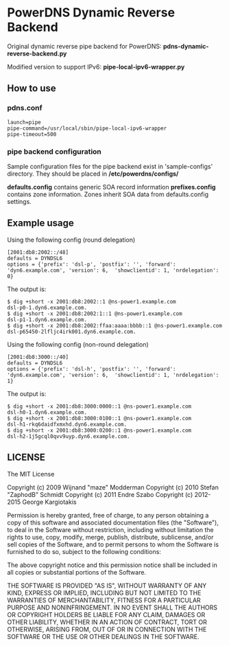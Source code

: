 # PowerDNS Dynamic Reverse Backend

Original dynamic reverse pipe backend for PowerDNS: **pdns-dynamic-reverse-backend.py**

Modified version to support IPv6: **pipe-local-ipv6-wrapper.py**

## How to use
### pdns.conf
```
launch=pipe
pipe-command=/usr/local/sbin/pipe-local-ipv6-wrapper
pipe-timeout=500
```
### pipe backend configuration
Sample configuration files for the pipe backend exist in 'sample-configs' directory. They should be placed in **/etc/powerdns/configs/**

**defaults.config** contains generic SOA record information
**prefixes.config** contains zone information. Zones inherit SOA data from defaults.config settings.

## Example usage
Using the following config (round delegation)
```
[2001:db8:2002::/48]
defaults = DYNDSL6
options = {'prefix': 'dsl-p', 'postfix': '', 'forward': 'dyn6.example.com', 'version': 6,  'showclientid': 1, 'nrdelegation': 0}
```
The output is:
```
$ dig +short -x 2001:db8:2002::1 @ns-power1.example.com
dsl-p0-1.dyn6.example.com.
$ dig +short -x 2001:db8:2002:1::1 @ns-power1.example.com
dsl-p1-1.dyn6.example.com.
$ dig +short -x 2001:db8:2002:ffaa:aaaa:bbbb::1 @ns-power1.example.com
dsl-p65450-2lfljc4irk001.dyn6.example.com.
```

Using the following config (non-round delegation)
```
[2001:db8:3000::/40]
defaults = DYNDSL6
options = {'prefix': 'dsl-h', 'postfix': '', 'forward': 'dyn6.example.com', 'version': 6,  'showclientid': 1, 'nrdelegation': 1}
```
The output is:
```
$ dig +short -x 2001:db8:3000:0000::1 @ns-power1.example.com
dsl-h0-1.dyn6.example.com.
$ dig +short -x 2001:db8:3000:0100::1 @ns-power1.example.com
dsl-h1-rkq6daidfxmxhd.dyn6.example.com.
$ dig +short -x 2001:db8:3000:0200::1 @ns-power1.example.com
dsl-h2-1j5gcql0qvv9uyp.dyn6.example.com.
```

## LICENSE

The MIT License

Copyright (c) 2009 Wijnand "maze" Modderman
Copyright (c) 2010 Stefan "ZaphodB" Schmidt
Copyright (c) 2011 Endre Szabo
Copyright (c) 2012-2015 George Kargiotakis

Permission is hereby granted, free of charge, to any person obtaining a copy
of this software and associated documentation files (the "Software"), to deal
in the Software without restriction, including without limitation the rights
to use, copy, modify, merge, publish, distribute, sublicense, and/or sell
copies of the Software, and to permit persons to whom the Software is
furnished to do so, subject to the following conditions:

The above copyright notice and this permission notice shall be included in
all copies or substantial portions of the Software.

THE SOFTWARE IS PROVIDED "AS IS", WITHOUT WARRANTY OF ANY KIND, EXPRESS OR
IMPLIED, INCLUDING BUT NOT LIMITED TO THE WARRANTIES OF MERCHANTABILITY,
FITNESS FOR A PARTICULAR PURPOSE AND NONINFRINGEMENT. IN NO EVENT SHALL THE
AUTHORS OR COPYRIGHT HOLDERS BE LIABLE FOR ANY CLAIM, DAMAGES OR OTHER
LIABILITY, WHETHER IN AN ACTION OF CONTRACT, TORT OR OTHERWISE, ARISING FROM,
OUT OF OR IN CONNECTION WITH THE SOFTWARE OR THE USE OR OTHER DEALINGS IN
THE SOFTWARE.

